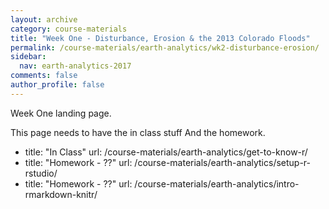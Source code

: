 ```yaml
---
layout: archive
category: course-materials
title: "Week One - Disturbance, Erosion & the 2013 Colorado Floods"
permalink: /course-materials/earth-analytics/wk2-disturbance-erosion/
sidebar:
  nav: earth-analytics-2017
comments: false
author_profile: false
---
```



Week One landing page.

This page needs to have the in class stuff
And the homework.

- title: "In Class"
  url: /course-materials/earth-analytics/get-to-know-r/
- title: "Homework - ??"
  url: /course-materials/earth-analytics/setup-r-rstudio/
- title: "Homework - ??"
  url: /course-materials/earth-analytics/intro-rmarkdown-knitr/
